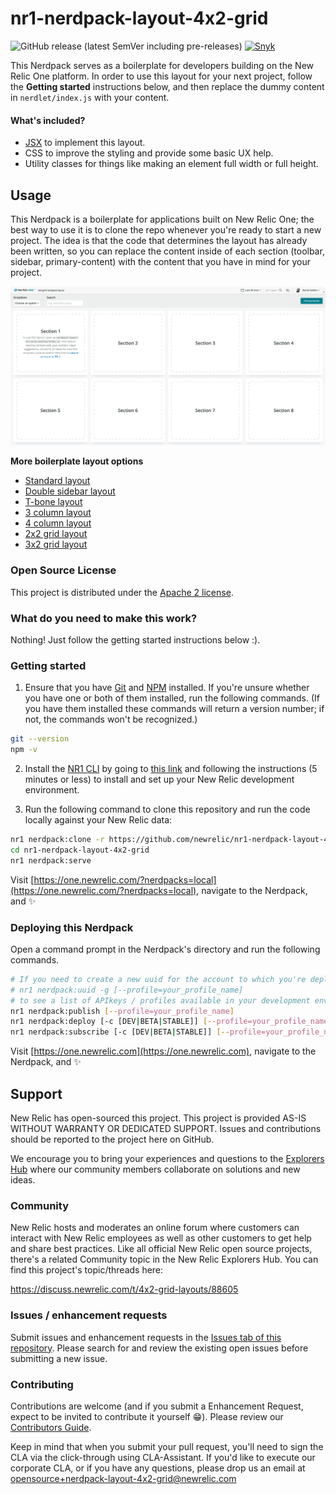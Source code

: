 # nr1-nerdpack-layout-4x2-grid

![GitHub release (latest SemVer including pre-releases)](https://img.shields.io/github/v/release/newrelic/nr1-nerdpack-layout-4x2-grid?include_prereleases&sort=semver) [![Snyk](https://snyk.io/test/github/newrelic/nr1-nerdpack-layout-4x2-grid/badge.svg)](https://snyk.io/test/github/newrelic/nr1-nerdpack-layout-4x2-grid)

This Nerdpack serves as a boilerplate for developers building on the New Relic One platform. In order to use this layout for your next project, follow the **Getting started** instructions below, and then replace the dummy content in `nerdlet/index.js` with your content.

#### What's included?

- [JSX](https://reactjs.org/docs/introducing-jsx.html) to implement this layout.
- CSS to improve the styling and provide some basic UX help.
- Utility classes for things like making an element full width or full height.

## Usage

This Nerdpack is a boilerplate for applications built on New Relic One; the best way to use it is to clone the repo whenever you're ready to start a new project. The idea is that the code that determines the layout has already been written, so you can replace the content inside of each section (toolbar, sidebar, primary-content) with the content that you have in mind for your project.

![screenshot of this project](assets/screenshot.png)

**More boilerplate layout options** 

- [Standard layout](https://github.com/newrelic/nr1-nerdpack-layout-standard)
- [Double sidebar layout](https://github.com/newrelic/nr1-nerdpack-layout-double-sidebar)
- [T-bone layout](https://github.com/newrelic/nr1-nerdpack-layout-t-bone)
- [3 column layout](https://github.com/newrelic/nr1-nerdpack-layout-3-column)
- [4 column layout](https://github.com/newrelic/nr1-nerdpack-layout-4-column)
- [2x2 grid layout](https://github.com/newrelic/nr1-nerdpack-layout-2x2-grid)
- [3x2 grid layout](https://github.com/newrelic/nr1-nerdpack-layout-3x2-grid)


### Open Source License

This project is distributed under the [Apache 2 license](LICENSE).

### What do you need to make this work?

Nothing! Just follow the getting started instructions below :).

### Getting started

1. Ensure that you have [Git](https://git-scm.com/book/en/v2/Getting-Started-Installing-Git) and [NPM](https://www.npmjs.com/get-npm) installed. If you're unsure whether you have one or both of them installed, run the following commands. (If you have them installed these commands will return a version number; if not, the commands won't be recognized.)
```bash
git --version
npm -v
```

2. Install the [NR1 CLI](https://one.newrelic.com/launcher/developer-center.launcher) by going to [this link](https://one.newrelic.com/launcher/developer-center.launcher) and following the instructions (5 minutes or less) to install and set up your New Relic development environment.

3. Run the following command to clone this repository and run the code locally against your New Relic data:

```bash
nr1 nerdpack:clone -r https://github.com/newrelic/nr1-nerdpack-layout-4x2-grid.git
cd nr1-nerdpack-layout-4x2-grid
nr1 nerdpack:serve
```

Visit [https://one.newrelic.com/?nerdpacks=local](https://one.newrelic.com/?nerdpacks=local), navigate to the Nerdpack, and :sparkles:

### Deploying this Nerdpack

Open a command prompt in the Nerdpack's directory and run the following commands.

```bash
# If you need to create a new uuid for the account to which you're deploying this Nerdpack, use the following
# nr1 nerdpack:uuid -g [--profile=your_profile_name]
# to see a list of APIkeys / profiles available in your development environment, run nr1 credentials:list
nr1 nerdpack:publish [--profile=your_profile_name]
nr1 nerdpack:deploy [-c [DEV|BETA|STABLE]] [--profile=your_profile_name]
nr1 nerdpack:subscribe [-c [DEV|BETA|STABLE]] [--profile=your_profile_name]
```

Visit [https://one.newrelic.com](https://one.newrelic.com), navigate to the Nerdpack, and :sparkles:

## Support

New Relic has open-sourced this project. This project is provided AS-IS WITHOUT WARRANTY OR DEDICATED SUPPORT. Issues and contributions should be reported to the project here on GitHub.

We encourage you to bring your experiences and questions to the [Explorers Hub](https://discuss.newrelic.com) where our community members collaborate on solutions and new ideas.

### Community

New Relic hosts and moderates an online forum where customers can interact with New Relic employees as well as other customers to get help and share best practices. Like all official New Relic open source projects, there's a related Community topic in the New Relic Explorers Hub. You can find this project's topic/threads here:

https://discuss.newrelic.com/t/4x2-grid-layouts/88605

### Issues / enhancement requests

Submit issues and enhancement requests in the [Issues tab of this repository](../../issues). Please search for and review the existing open issues before submitting a new issue.

### Contributing

Contributions are welcome (and if you submit a Enhancement Request, expect to be invited to contribute it yourself :grin:). Please review our [Contributors Guide](CONTRIBUTING.md).

Keep in mind that when you submit your pull request, you'll need to sign the CLA via the click-through using CLA-Assistant. If you'd like to execute our corporate CLA, or if you have any questions, please drop us an email at opensource+nerdpack-layout-4x2-grid@newrelic.com
